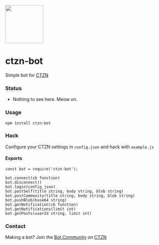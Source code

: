 <img src="https://user-images.githubusercontent.com/1423657/114308321-b92e3900-9ae3-11eb-9526-5cfeef94ef23.png" width=120>

# ctzn-bot
Simple bot for [CTZN](https://ctznry.com)

### Status
* Nothing to see here. Meow on.

### Usage
```
npm install ctzn-bot
```

### Hack
Configure your CTZN settings in `config.json` and hack with `example.js`

#### Exports
```
const bot = require('ctzn-bot');

bot.connect(cb function)
bot.disconnect()
bot.login(config json)
bot.postSelf(title string, body string, blob string)
bot.postCommunity(title string, body string, blob string)
bot.pushBlob(base64 string)
bot.getNotification(cb function)
bot.getNotifications(limit int)
bot.getPosts(userId string, limit int)
```

### Contact
Making a bot? Join the [Bot Community](https://ctznry.com/bots@ctzn.one) on [CTZN](https://ctznry.com)
